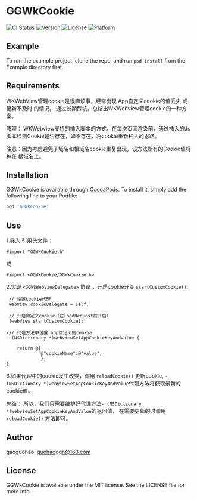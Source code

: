 # GGWkCookie

[![CI Status](https://img.shields.io/travis/gaoguohao/GGWkCookie.svg?style=flat)](https://travis-ci.org/gaoguohao/GGWkCookie)
[![Version](https://img.shields.io/cocoapods/v/GGWkCookie.svg?style=flat)](https://cocoapods.org/pods/GGWkCookie)
[![License](https://img.shields.io/cocoapods/l/GGWkCookie.svg?style=flat)](https://cocoapods.org/pods/GGWkCookie)
[![Platform](https://img.shields.io/cocoapods/p/GGWkCookie.svg?style=flat)](https://cocoapods.org/pods/GGWkCookie)

## Example

To run the example project, clone the repo, and run `pod install` from the Example directory first.

## Requirements
WKWebView管理cookie是很麻烦事，经常出现 App自定义cookie的值丢失 或 更新不及时 的情况。
通过长期踩坑，总结出WKWebview管理cookie的一种方案。

原理： WKWebview支持的插入脚本的方式，在每次页面渲染前，通过插入的Js脚本检测Cookie是否存在，如不存在，将cookie重新种入的思路。

注意：因为考虑避免子域名和根域名cookie重复出现，该方法所有的Cookie值将种在 根域名上。

## Installation

GGWkCookie is available through [CocoaPods](https://cocoapods.org). To install
it, simply add the following line to your Podfile:

```ruby
pod 'GGWkCookie'
```

## Use
1.导入 引用头文件： 
```objc
#import "GGWkCookie.h"
```
或
```objc
#import <GGWkCookie/GGWkCookie.h>
```

2.实现 ```<GGWkWebViewDelegate>``` 协议 ，开启cookie开关 ```startCustomCookie()```:
```objc
 // 设置cookie代理
 webView.cookieDelegate = self;
 
 // 开启自定义cookie（在loadRequest前开启）
 [webView startCustomCookie];

/// 代理方法中设置 app自定义的cookie
- (NSDictionary *)webviewSetAppCookieKeyAndValue {

    return @{
             @"cookieName":@"value",
             };
}
```

3.如果代理中的cookie发生改变，调用 ```reloadCookie()``` 更新cookie,
```- (NSDictionary *)webviewSetAppCookieKeyAndValue```代理方法将获取最新的cookie值。

总结：
所以，我们只需要维护好代理方法```- (NSDictionary *)webviewSetAppCookieKeyAndValue```的返回值，
在需要更新的时调用 ```reloadCookie()``` 方法即可。


## Author

gaoguohao, guohaoggh@163.com

## License

GGWkCookie is available under the MIT license. See the LICENSE file for more info.
